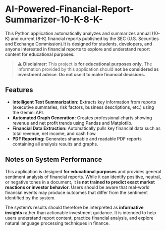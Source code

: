# AI-Powered-Financial-Report-Summarizer-10-K-8-K-

This Python application automatically analyzes and summarizes annual (10-K) and current (8-K) financial reports published by the SEC (U.S. Securities and Exchange Commission).It is designed for students, developers, and anyone interested in financial reports to explore and understand report content for educational purposes.

> ⚠️ **Disclaimer:** This project is **for educational purposes only**. The information provided by this application should **not be considered as investment advice**. **Do not use it to make financial decisions.**

## Features

- **Intelligent Text Summarization:** Extracts key information from reports (executive summaries, risk factors, business descriptions, etc.) using the Gemini API.  
- **Automated Graph Generation:** Creates professional charts showing revenue and net profit trends using Pandas and Matplotlib.  
- **Financial Data Extraction:** Automatically pulls key financial data such as total revenue, net income, and cash flow.  
- **PDF Reporting:** Generates shareable and readable PDF reports containing all analysis results and graphs.


## Notes on System Performance

This application is designed **for educational purposes** and provides general sentiment analysis of financial reports. While it can identify positive, neutral, or negative tones in a document, it **is not trained to predict exact market reactions or investor behavior**. Users should be aware that real-world financial events may produce outcomes that differ from the sentiment identified by the system.  

The system’s results should therefore be interpreted as **informative insights** rather than actionable investment guidance. It is intended to help users understand report content, practice financial analysis, and explore natural language processing techniques in finance.
